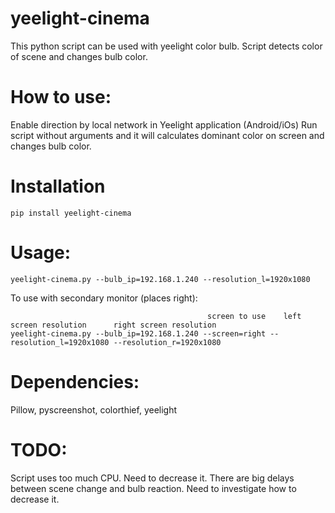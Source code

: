 # yeelight-cinema
This python script can be used with yeelight color bulb.
Script detects color of scene and changes bulb color.

# How to use:
Enable direction by local network in Yeelight application (Android/iOs)
Run script without arguments and it will calculates dominant color on screen and changes bulb color.

# Installation 

    pip install yeelight-cinema

# Usage:
    yeelight-cinema.py --bulb_ip=192.168.1.240 --resolution_l=1920x1080

To use with secondary monitor (places right):

                                                screen to use    left screen resolution      right screen resolution
    yeelight-cinema.py --bulb_ip=192.168.1.240 --screen=right --resolution_l=1920x1080 --resolution_r=1920x1080

# Dependencies:
Pillow, pyscreenshot, colorthief, yeelight

# TODO:
Script uses too much CPU. Need to decrease it.
There are big delays between scene change and bulb reaction. Need to investigate how to decrease it.

